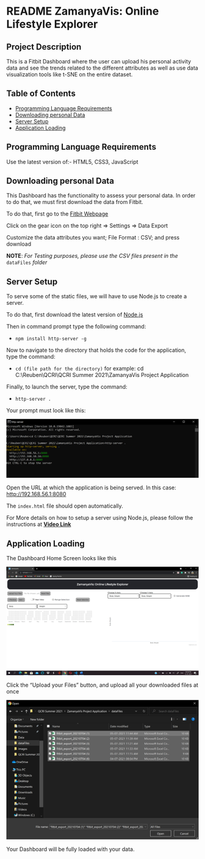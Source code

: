 # README ZamanyaVis: Online Lifestyle Explorer

## Project Description
This is a Fitbit Dashboard where the user can upload his personal activity data and see the trends related to the different attributes as well as use data visualization tools like t-SNE on the entire dataset.

## Table of Contents
* [Programming Language Requirements](#programmingLanguageRequirements)
* [Downloading personal Data](#downloadingPersonalData)
* [Server Setup](#serverSetup)
* [Application Loading](#applicationLoading)

## Programming Language Requirements    <a name="programmingLanguageRequirements"></a>
Use the latest version of:- HTML5, CSS3, JavaScript

## Downloading personal Data    <a name="downloadingPersonalData"></a>
This Dashboard has the functionality to assess your personal data. In order to do that, we must first download the data from Fitbit.

To do that, first go to the [Fitbit Webpage](https://www.fitbit.com/)

Click on the gear icon on the top right => Settings => Data Export

Customize the data attributes you want; File Format : CSV; and press download

**NOTE**: _For Testing purposes, please use the CSV files present in the_ `dataFiles` _folder_

## Server Setup    <a name="serverSetup"></a>
To serve some of the static files, we will have to use Node.js to create a server.

To do that, first download the latest version of [Node.js](https://nodejs.org/en/)

Then in command prompt type the following command:

* ```npm install http-server -g```

Now to navigate to the directory that holds the code for the application, type the command:

* ```cd (file path for the directory)``` 
for example: cd C:\Reuben\QCRI\QCRI Summer 2021\ZamanyaVis Project Application

Finally, to launch the server, type the command:
* ```http-server .```

Your prompt must look like this:

![](/images/server_prompt.png "Server Prompt.")

Open the URL at which the application is being served.
In this case: http://192.168.56.1:8080

The `index.html` file should open automatically.

For More details on how to setup a server using Node.js, please follow the instructions at **[Video Link](https://www.youtube.com/watch?v=nHU2NC4vXDs)**

## Application Loading    <a name="applicationLoading"></a>
The Dashboard Home Screen looks like this

![](/images/dashboard_home.png "Dashboard Home.")

Click the “Upload your Files” button, and upload all your downloaded files at once

![](/images/file_upload.png "File Upload.")

Your Dashboard will be fully loaded with your data.

